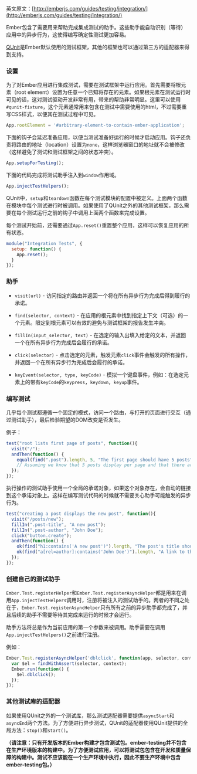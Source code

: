英文原文：[http://emberjs.com/guides/testing/integration/](http://emberjs.com/guides/testing/integration/)

Ember包含了需要用来帮助完成集成测试的助手。这些助手能自动识别（等待）应用中的异步行为，这使得编写确定性测试更加容易。

[QUnit](http://qunitjs.com/)是Ember默认使用的测试框架，其他的框架也可以通过第三方的适配器来得到支持。

### 设置

为了对Ember应用进行集成测试，需要在测试框架中运行应用。首先需要将根元素（root element）设置为任意一个已知将存在的元素。如果根元素在测试运行时可见的话，这对测试驱动开发非常有用，带来的帮助非常明显。这里可以使用`#qunit-fixture`，这个元素通常用来包含在测试中需要使用的html，不过需要重写CSS样式，以便其在测试过程中可见。

```javascript
App.rootElement = '#arbitrary-element-to-contain-ember-application';
```

下面的钩子会延迟准备应用，以便当测试准备好运行的时候才启动应用。钩子还负责将路由的地址（location）设置为`none`，这样浏览器窗口的地址就不会被修改（这样避免了测试和测试框架之间的状态冲突）。

```javascript
App.setupForTesting();
```

下面的代码完成将测试助手注入到`window`作用域。

```javascript
App.injectTestHelpers();
```

QUnit中，`setup`和`teardown`函数在每个测试模块的配置中被定义。上面两个函数在模块中每个测试进行时被调用。如果使用了QUnit之外的其他测试框架，那么需要在每个测试运行之前的钩子中调用上面两个函数来完成设置。

每个测试开始前，还需要通过`App.reset()`重置整个应用，这样可以恢复应用的所有状态。

```javascript
module("Integration Tests", {
  setup: function() {
    App.reset();
  }
});
```

### 助手

* `visit(url)` - 访问指定的路由并返回一个将在所有异步行为完成后得到履行的承诺。

* `find(selector, context)` - 在应用的根元素中找到指定上下文（可选）的一个元素。限定到根元素可以有效的避免与测试框架的报告发生冲突。

* `fillIn(input_selector, text)` - 在选定的输入出填入给定的文本，并返回一个在所有异步行为完成后会履行的承诺。

* `click(selector)` -
  点击选定的元素，触发元素`click`事件会触发的所有操作，并返回一个在所有异步行为完成后会履行的承诺。

* `keyEvent(selector, type, keyCode)` -
  模拟一个键盘事件，例如：在选定元素上的带有`keyCode`的`keypress`，`keydown`，`keyup`事件。

### 编写测试

几乎每个测试都遵循一个固定的模式，访问一个路由，与打开的页面进行交互（通过测试助手），最后检验期望的DOM改变是否发生。

例子：

```javascript
test("root lists first page of posts", function(){
  visit("/");
  andThen(function() {
    equal(find(".post").length, 5, "The first page should have 5 posts");
    // Assuming we know that 5 posts display per page and that there are more than 5 posts
  });
});
```

执行操作的测试助手使用一个全局的承诺对象，如果这个对象存在，会自动的链接到这个承诺对象上。这样在编写测试代码的时候就不需要关心助手可能触发的异步行为。

```javascript
test("creating a post displays the new post", function(){
  visit("/posts/new");
  fillIn(".post-title", "A new post");
  fillIn(".post-author", "John Doe");
  click("button.create");
  andThen(function() {
    ok(find("h1:contains('A new post')").length, "The post's title should display");
    ok(find("a[rel=author]:contains('John Doe')").length, "A link to the author should display");
  });
});
```

### 创建自己的测试助手

`Ember.Test.registerHelper`和`Ember.Test.registerAsyncHelper`都是用来在调用`App.injectTestHelpers`调用时，注册将被注入的测试助手的。两者的不同之处在于，`Ember.Test.registerAsyncHelper`只有所有之前的异步助手都完成了，并且后续的助手不需要等待其完成来运行的时候才会运行。

助手方法将总是作为当前应用的第一个参数来被调用。助手需要在调用`App.injectTestHelpers()`之前进行注册。

例如：

```javascript
Ember.Test.registerAsyncHelper('dblclick', function(app, selector, context) {
  var $el = findWithAssert(selector, context);
  Ember.run(function() {
    $el.dblclick();
  });
});
```

### 其他测试库的适配器

如果使用QUnit之外的一个测试库，那么测试适配器需要提供`asyncStart`和`asyncEnd`两个方法。为了方便进行异步测试，QUnit的适配器使用QUnit提供的全局方法：`stop()`和`start()`。

**（请注意：只有开发版本的Ember构建才包含测试包。ember-testing并不包含在生产环境版本的构建中。为了方便测试应用，可以将测试包包含在开发和质量保障的构建中。测试不应该能在一个生产环境中执行，因此不要生产环境中包含ember-testing包。）**
